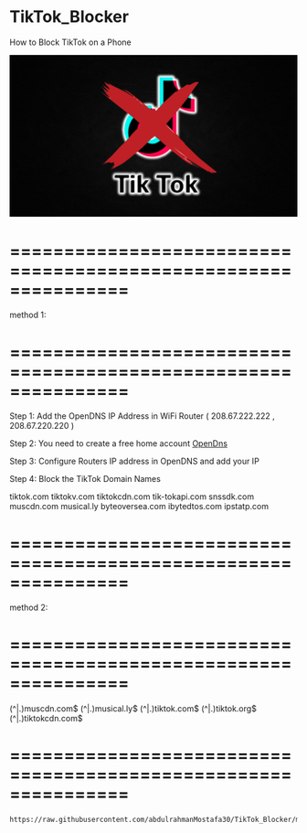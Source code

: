 # TikTok_Blocker
How to Block TikTok on a Phone

![image0](images/tiktok.png)


# ===============================================================
method 1:
# ===============================================================


Step 1: Add the OpenDNS IP Address in WiFi Router ( 208.67.222.222  , 208.67.220.220 )

Step 2: You need to create a free home account  <a href="https://signup.opendns.com/homefree/" target="_blank">OpenDns</a> 

Step 3: Configure Routers IP address in OpenDNS and add your IP

Step 4: Block the TikTok Domain Names

tiktok.com
tiktokv.com
tiktokcdn.com
tik-tokapi.com
snssdk.com
muscdn.com
musical.ly
byteoversea.com
ibytedtos.com
ipstatp.com


# ===============================================================
method 2:
# ===============================================================

(^|\.)muscdn\.com$
(^|\.)musical\.ly$
(^|\.)tiktok\.com$
(^|\.)tiktok\.org$
(^|\.)tiktokcdn\.com$

# ===============================================================


```
https://raw.githubusercontent.com/abdulrahmanMostafa30/TikTok_Blocker/master/hosts
```
